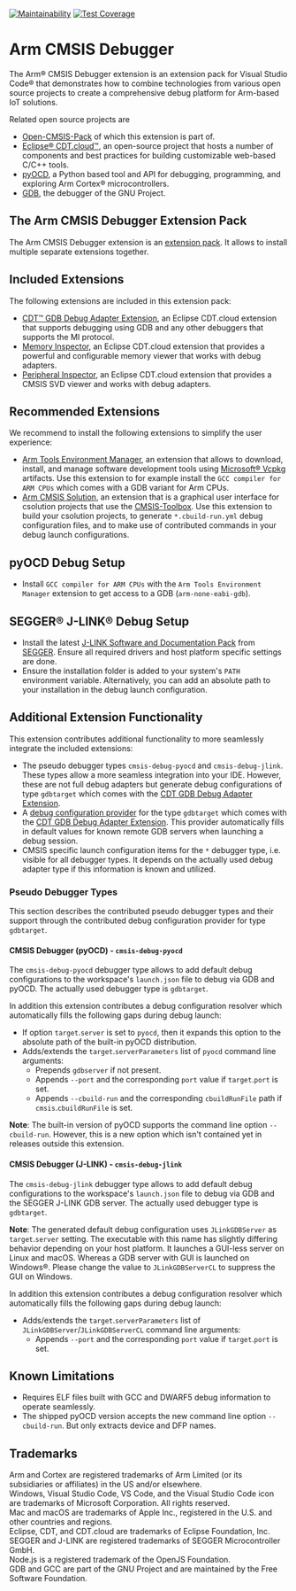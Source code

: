 [![Maintainability](https://api.codeclimate.com/v1/badges/0f12a7e73736f8bbfb9d/maintainability)](https://codeclimate.com/github/Open-CMSIS-Pack/vscode-cmsis-debugger/maintainability)
[![Test Coverage](https://api.codeclimate.com/v1/badges/0f12a7e73736f8bbfb9d/test_coverage)](https://codeclimate.com/github/Open-CMSIS-Pack/vscode-cmsis-debugger/test_coverage)

# Arm CMSIS Debugger

The Arm® CMSIS Debugger extension is an extension pack for Visual Studio Code® that demonstrates how to combine technologies from various open source projects to create a comprehensive debug platform for Arm-based IoT solutions.

Related open source projects are

- [Open-CMSIS-Pack](https://www.open-cmsis-pack.org/) of which this extension is part of.
- [Eclipse® CDT.cloud™](https://eclipse.dev/cdt-cloud/), an open-source project that hosts a number of components and best practices for building customizable web-based C/C++ tools.
- [pyOCD](https://pyocd.io/), a Python based tool and API for debugging, programming, and exploring Arm Cortex® microcontrollers.
- [GDB](https://www.sourceware.org/gdb/), the debugger of the GNU Project.

## The Arm CMSIS Debugger Extension Pack

The Arm CMSIS Debugger extension is an [extension pack](https://code.visualstudio.com/api/references/extension-manifest#extension-packs). It allows to install multiple separate extensions together.

## Included Extensions

The following extensions are included in this extension pack:

- [CDT™ GDB Debug Adapter Extension](https://marketplace.visualstudio.com/items?itemName=eclipse-cdt.cdt-gdb-vscode), an Eclipse CDT.cloud extension that supports debugging using GDB and any other debuggers that supports the MI protocol.
- [Memory Inspector](https://marketplace.visualstudio.com/items?itemName=eclipse-cdt.memory-inspector), an Eclipse CDT.cloud extension that provides a powerful and configurable memory viewer that works with debug adapters.
- [Peripheral Inspector](https://marketplace.visualstudio.com/items?itemName=eclipse-cdt.peripheral-inspector), an Eclipse CDT.cloud extension that provides a CMSIS SVD viewer and works with debug adapters.

## Recommended Extensions

We recommend to install the following extensions to simplify the user experience:

- [Arm Tools Environment Manager](https://marketplace.visualstudio.com/items?itemName=Arm.environment-manager), an extension that allows to download, install, and manage software development tools using [Microsoft® Vcpkg](https://vcpkg.io/en/index.html) artifacts. Use this extension to for example install the `GCC compiler for ARM CPUs` which comes with a GDB variant for Arm CPUs.
- [Arm CMSIS Solution](https://marketplace.visualstudio.com/items?itemName=Arm.cmsis-csolution), an extension that is a graphical user interface for csolution projects that use the [CMSIS-Toolbox](https://open-cmsis-pack.github.io/cmsis-toolbox/). Use this extension to build your csolution projects, to generate `*.cbuild-run.yml` debug configuration files, and to make use of contributed commands in your debug launch configurations.

## pyOCD Debug Setup

- Install `GCC compiler for ARM CPUs` with the `Arm Tools Environment Manager` extension to get access to a GDB (`arm-none-eabi-gdb`).

## SEGGER® J-LINK® Debug Setup

- Install the latest [J-LINK Software and Documentation Pack](https://www.segger.com/downloads/jlink/#J-LinkSoftwareAndDocumentationPack) from [SEGGER](https://www.segger.com/). Ensure all required drivers and host platform specific settings are done.
- Ensure the installation folder is added to your system's `PATH` environment variable. Alternatively, you can add an absolute path to your installation in the debug launch configuration.

## Additional Extension Functionality

This extension contributes additional functionality to more seamlessly integrate the included extensions:

- The pseudo debugger types `cmsis-debug-pyocd` and `cmsis-debug-jlink`. These types allow a more seamless integration into your IDE. However, these are not full debug adapters but generate debug configurations of type `gdbtarget` which comes with the [CDT GDB Debug Adapter Extension](https://marketplace.visualstudio.com/items?itemName=eclipse-cdt.cdt-gdb-vscode).
- A [debug configuration provider](https://code.visualstudio.com/api/references/vscode-api#DebugConfigurationProvider) for the type `gdbtarget` which comes with the [CDT GDB Debug Adapter Extension](https://marketplace.visualstudio.com/items?itemName=eclipse-cdt.cdt-gdb-vscode). This provider automatically fills in default values for known remote GDB servers when launching a debug session.
- CMSIS specific launch configuration items for the `*` debugger type, i.e. visible for all debugger types. It depends on the actually used debug adapter type if this information is known and utilized.

### Pseudo Debugger Types

This section describes the contributed pseudo debugger types and their support through the contributed debug configuration provider for type `gdbtarget`.

#### CMSIS Debugger (pyOCD) - `cmsis-debug-pyocd`

The `cmsis-debug-pyocd` debugger type allows to add default debug configurations to the workspace's `launch.json` file to debug via GDB and pyOCD. The actually used debugger type is `gdbtarget`.

In addition this extension contributes a debug configuration resolver which automatically fills the following gaps during debug launch:

- If option `target`.`server` is set to `pyocd`, then it expands this option to the absolute path of the built-in pyOCD distribution.
- Adds/extends the `target`.`serverParameters` list of `pyocd` command line arguments:
  - Prepends `gdbserver` if not present.
  - Appends `--port` and the corresponding `port` value if `target`.`port` is set.
  - Appends `--cbuild-run` and the corresponding `cbuildRunFile` path if `cmsis`.`cbuildRunFile` is set.

**Note**: The built-in version of pyOCD supports the command line option `--cbuild-run`. However, this is a new option which isn't contained yet in releases outside this extension.

#### CMSIS Debugger (J-LINK) - `cmsis-debug-jlink`

The `cmsis-debug-jlink` debugger type allows to add default debug configurations to the workspace's `launch.json` file to debug via GDB and the SEGGER J-LINK GDB server. The actually used debugger type is `gdbtarget`.

**Note**: The generated default debug configuration uses `JLinkGDBServer` as `target`.`server` setting. The executable with this name has slightly differing behavior depending on your host platform. It launches a GUI-less server on Linux and macOS. Whereas a GDB server with GUI is launched on Windows®. Please change the value to `JLinkGDBServerCL` to suppress the GUI on Windows.

In addition this extension contributes a debug configuration resolver which automatically fills the following gaps during debug launch:

- Adds/extends the `target`.`serverParameters` list of `JLinkGDBServer`/`JLinkGDBServerCL` command line arguments:
  - Appends `--port` and the corresponding `port` value if `target`.`port` is set.

## Known Limitations

- Requires ELF files built with GCC and DWARF5 debug information to operate seamlessly.
- The shipped pyOCD version accepts the new command line option `--cbuild-run`. But only extracts device and DFP names.

## Trademarks

Arm and Cortex are registered trademarks of Arm Limited (or its subsidiaries or affiliates) in the US and/or elsewhere.<br>
Windows, Visual Studio Code, VS Code, and the Visual Studio Code icon are trademarks of Microsoft Corporation. All rights reserved.<br>
Mac and macOS are trademarks of Apple Inc., registered in the U.S. and other countries and regions.<br>
Eclipse, CDT, and CDT.cloud are trademarks of Eclipse Foundation, Inc.<br>
SEGGER and J-LINK are registered trademarks of SEGGER Microcontroller GmbH.<br>
Node.js is a registered trademark of the OpenJS Foundation.<br>
GDB and GCC are part of the GNU Project and are maintained by the Free Software Foundation.<br>
